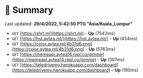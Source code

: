 # 📖 Summary
Last updated: **29/4/2022, 5:42:50 PTG "Asia/Kuala_Lumpur"**

- `GET` [https://shrt.ml](https://shrt.ml) - **Up** (7542ms)
- `GET` [https://hst.aytea.ml/](https://hst.aytea.ml/) - **Up** (454ms)
- `GET` [https://color.aytea.ml/4b31d6.png](https://color.aytea.ml/4b31d6.png) - **Up** (5763ms)
- `GET` [https://memeapi.aytea14.repl.co/gimme](https://memeapi.aytea14.repl.co/gimme) - **Up** (387ms)
- `GET` [https://teledrivemy.herokuapp.com/dashboard](https://teledrivemy.herokuapp.com/dashboard) - **Up** (190ms)

